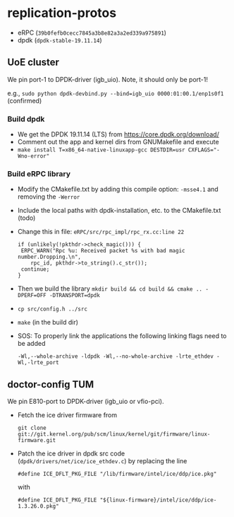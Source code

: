 # replication-protos

- eRPC (`39b0fefb0cecc7845a3b8e82a3a2ed339a975891`)
- dpdk (`dpdk-stable-19.11.14`)

## UoE cluster
We pin port-1 to DPDK-driver (igb_uio). Note, it should only be port-1!

e.g., `sudo python dpdk-devbind.py --bind=igb_uio 0000:01:00.1/enp1s0f1` (confirmed)


### Build dpdk 
- We get the DPDK 19.11.14 (LTS) from https://core.dpdk.org/download/ 
- Comment out the app and kernel dirs from GNUMakefile and execute
-
	`make install T=x86_64-native-linuxapp-gcc DESTDIR=usr CXFLAGS="-Wno-error"`

### Build eRPC library
- Modify the CMakefile.txt by adding this compile option: `-msse4.1` and removing the `-Werror`
- Include the local paths with dpdk-installation, etc. to the CMakefile.txt (todo)
- Change this in file: `eRPC/src/rpc_impl/rpc_rx.cc:line 22`
	```
	if (unlikely(!pkthdr->check_magic())) {
	 ERPC_WARN("Rpc %u: Received packet %s with bad magic number.Dropping.\n", 
 		rpc_id, pkthdr->to_string().c_str());
	 continue;
	}	
	```

- Then we build the library `mkdir build && cd build && cmake .. -DPERF=OFF -DTRANSPORT=dpdk`
- `cp src/config.h ../src`
- `make` (in the build dir)

- SOS: To properly link the applications the following linking flags need to be added

    `-Wl,--whole-archive -ldpdk -Wl,--no-whole-archive -lrte_ethdev -Wl,-lrte_port`



## doctor-config TUM
We pin E810-port to DPDK-driver (igb_uio or vfio-pci).
- Fetch the ice driver firmware from

	`git clone git://git.kernel.org/pub/scm/linux/kernel/git/firmware/linux-firmware.git`
- Patch the ice driver in dpdk src code (`dpdk/drivers/net/ice/ice_ethdev.c`) by replacing the line

	`#define ICE_DFLT_PKG_FILE "/lib/firmware/intel/ice/ddp/ice.pkg"`
	
	with 

	`#define ICE_DFLT_PKG_FILE "${linux-firmware}/intel/ice/ddp/ice-1.3.26.0.pkg"`
